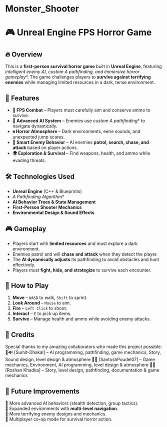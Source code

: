 # Monster_Shooter
# 🎮 Unreal Engine FPS Horror Game  

## 🔥 Overview  
This is a **first-person survival horror game** built in **Unreal Engine**, featuring **intelligent enemy AI, custom A* pathfinding, and immersive horror gameplay**. The game challenges players to **survive against terrifying enemies** while managing limited resources in a dark, tense environment.  

## 🚀 Features  
- **🔫 FPS Combat** – Players must carefully aim and conserve ammo to survive.  
- **🧠 Advanced AI System** – Enemies use **custom A* pathfinding** to navigate dynamically.  
- **💀 Horror Atmosphere** – Dark environments, eerie sounds, and unexpected jump scares.  
- **🎯 Smart Enemy Behavior** – AI enemies **patrol, search, chase, and attack** based on player actions.  
- **🌍 Exploration & Survival** – Find weapons, health, and ammo while evading threats.  

## 🛠 Technologies Used  
- **Unreal Engine** (C++ & Blueprints)  
- **A* Pathfinding Algorithm**  
- **AI Behavior Trees & State Management**  
- **First-Person Shooter Mechanics**  
- **Environmental Design & Sound Effects**  

## 🎮 Gameplay  
- Players start with **limited resources** and must explore a dark environment.  
- Enemies patrol and will **chase and attack** when they detect the player.  
- The **AI dynamically adjusts** its pathfinding to avoid obstacles and hunt effectively.  
- Players must **fight, hide, and strategize** to survive each encounter.  

## 📜 How to Play  
1. **Move** – `WASD` to walk, `Shift` to sprint.  
2. **Look Around** – `Mouse` to aim.  
3. **Fire** – `Left Click` to shoot.  
4. **Interact** – `E` to pick up items.  
5. **Survive** – Manage health and ammo while avoiding enemy attacks.  

## 👾 Credits  
Special thanks to my amazing collaborators who made this project possible:  
👾🔊 [Sumit-Dhakal] – AI programming, pathfinding, game mechanics, Story, Sound design, level design & atmosphere
📜🎨 [SantoshPoudel07] – Game mechanics, Environment, AI programming, level design & atmosphere
👾📜 [Roshan Khadka] – Story, level design, pathfinding, documentation & game mechanics

## 📌 Future Improvements  
🔹 More advanced AI behaviors (stealth detection, group tactics).  
🔹 Expanded environments with **multi-level navigation**.  
🔹 More terrifying enemy designs and mechanics.  
🔹 Multiplayer co-op mode for survival horror action.  
